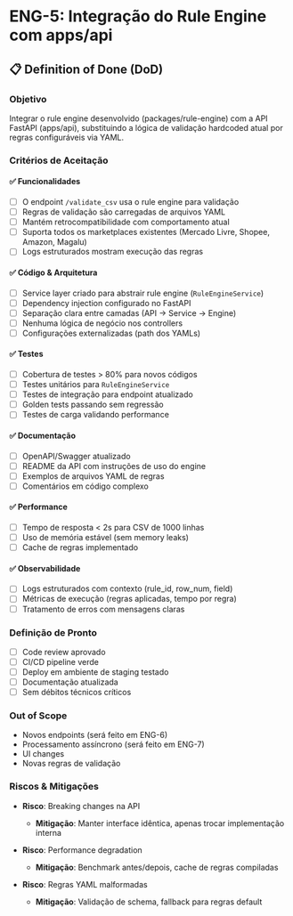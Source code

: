 # ENG-5: Integração do Rule Engine com apps/api

## 📋 Definition of Done (DoD)

### Objetivo
Integrar o rule engine desenvolvido (packages/rule-engine) com a API FastAPI (apps/api), substituindo a lógica de validação hardcoded atual por regras configuráveis via YAML.

### Critérios de Aceitação

#### ✅ Funcionalidades
- [ ] O endpoint `/validate_csv` usa o rule engine para validação
- [ ] Regras de validação são carregadas de arquivos YAML
- [ ] Mantém retrocompatibilidade com comportamento atual
- [ ] Suporta todos os marketplaces existentes (Mercado Livre, Shopee, Amazon, Magalu)
- [ ] Logs estruturados mostram execução das regras

#### ✅ Código & Arquitetura
- [ ] Service layer criado para abstrair rule engine (`RuleEngineService`)
- [ ] Dependency injection configurado no FastAPI
- [ ] Separação clara entre camadas (API → Service → Engine)
- [ ] Nenhuma lógica de negócio nos controllers
- [ ] Configurações externalizadas (path dos YAMLs)

#### ✅ Testes
- [ ] Cobertura de testes > 80% para novos códigos
- [ ] Testes unitários para `RuleEngineService`
- [ ] Testes de integração para endpoint atualizado
- [ ] Golden tests passando sem regressão
- [ ] Testes de carga validando performance

#### ✅ Documentação
- [ ] OpenAPI/Swagger atualizado
- [ ] README da API com instruções de uso do engine
- [ ] Exemplos de arquivos YAML de regras
- [ ] Comentários em código complexo

#### ✅ Performance
- [ ] Tempo de resposta < 2s para CSV de 1000 linhas
- [ ] Uso de memória estável (sem memory leaks)
- [ ] Cache de regras implementado

#### ✅ Observabilidade
- [ ] Logs estruturados com contexto (rule_id, row_num, field)
- [ ] Métricas de execução (regras aplicadas, tempo por regra)
- [ ] Tratamento de erros com mensagens claras

### Definição de Pronto
- [ ] Code review aprovado
- [ ] CI/CD pipeline verde
- [ ] Deploy em ambiente de staging testado
- [ ] Documentação atualizada
- [ ] Sem débitos técnicos críticos

### Out of Scope
- Novos endpoints (será feito em ENG-6)
- Processamento assíncrono (será feito em ENG-7)
- UI changes
- Novas regras de validação

### Riscos & Mitigações
- **Risco**: Breaking changes na API
  - **Mitigação**: Manter interface idêntica, apenas trocar implementação interna
  
- **Risco**: Performance degradation
  - **Mitigação**: Benchmark antes/depois, cache de regras compiladas

- **Risco**: Regras YAML malformadas
  - **Mitigação**: Validação de schema, fallback para regras default